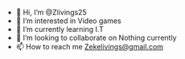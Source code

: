 - 👋 Hi, I’m @Zlivings25
- 👀 I’m interested in Video games 
- 🌱 I’m currently learning I.T
- 💞️ I’m looking to collaborate on Nothing currently
- 📫 How to reach me Zekelivings@gmail.com

<!---
Zlivings25/Zlivings25 is a ✨ special ✨ repository because its `README.md` (this file) appears on your GitHub profile.
You can click the Preview link to take a look at your changes.
--->
